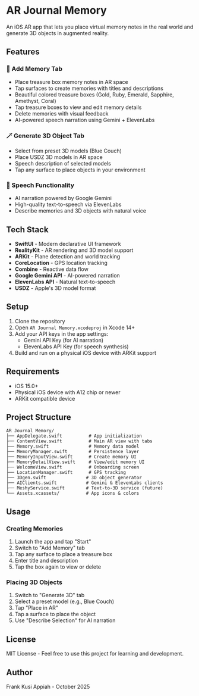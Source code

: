 # AR Journal Memory

An iOS AR app that lets you place virtual memory notes in the real world and generate 3D objects in augmented reality.

## Features

### 📝 Add Memory Tab
- Place treasure box memory notes in AR space
- Tap surfaces to create memories with titles and descriptions
- Beautiful colored treasure boxes (Gold, Ruby, Emerald, Sapphire, Amethyst, Coral)
- Tap treasure boxes to view and edit memory details
- Delete memories with visual feedback
- AI-powered speech narration using Gemini + ElevenLabs

### 🪄 Generate 3D Object Tab
- Select from preset 3D models (Blue Couch)
- Place USDZ 3D models in AR space
- Speech description of selected models
- Tap any surface to place objects in your environment

### 🎤 Speech Functionality
- AI narration powered by Google Gemini
- High-quality text-to-speech via ElevenLabs
- Describe memories and 3D objects with natural voice

## Tech Stack

- **SwiftUI** - Modern declarative UI framework
- **RealityKit** - AR rendering and 3D model support
- **ARKit** - Plane detection and world tracking
- **CoreLocation** - GPS location tracking
- **Combine** - Reactive data flow
- **Google Gemini API** - AI-powered narration
- **ElevenLabs API** - Natural text-to-speech
- **USDZ** - Apple's 3D model format

## Setup

1. Clone the repository
2. Open `AR Journal Memory.xcodeproj` in Xcode 14+
3. Add your API keys in the app settings:
   - Gemini API Key (for AI narration)
   - ElevenLabs API Key (for speech synthesis)
4. Build and run on a physical iOS device with ARKit support

## Requirements

- iOS 15.0+
- Physical iOS device with A12 chip or newer
- ARKit compatible device

## Project Structure

```
AR Journal Memory/
├── AppDelegate.swift          # App initialization
├── ContentView.swift          # Main AR view with tabs
├── Memory.swift               # Memory data model
├── MemoryManager.swift        # Persistence layer
├── MemoryInputView.swift      # Create memory UI
├── MemoryDetailView.swift     # View/edit memory UI
├── WelcomeView.swift          # Onboarding screen
├── LocationManager.swift      # GPS tracking
├── 3Dgen.swift               # 3D object generator
├── AIClients.swift           # Gemini & ElevenLabs clients
├── MeshyService.swift        # Text-to-3D service (future)
└── Assets.xcassets/          # App icons & colors
```

## Usage

### Creating Memories
1. Launch the app and tap "Start"
2. Switch to "Add Memory" tab
3. Tap any surface to place a treasure box
4. Enter title and description
5. Tap the box again to view or delete

### Placing 3D Objects
1. Switch to "Generate 3D" tab
2. Select a preset model (e.g., Blue Couch)
3. Tap "Place in AR"
4. Tap a surface to place the object
5. Use "Describe Selection" for AI narration

## License

MIT License - Feel free to use this project for learning and development.

## Author

Frank Kusi Appiah - October 2025
